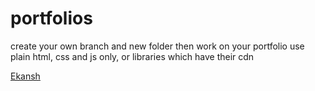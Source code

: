 # portfolios

create your own branch and new folder then work on your portfolio
use plain html, css and js only, or libraries which have their cdn

[Ekansh](https://the-developer-company.github.io/portfolios/ekansh)
